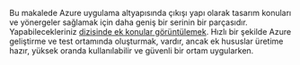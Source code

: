 Bu makalede Azure uygulama altyapısında çıkışı yapı olarak tasarım konuları ve yönergeler sağlamak için daha geniş bir serinin bir parçasıdır. Yapabilecekleriniz [dizisinde ek konular görüntülemek](#next-steps). Hızlı bir şekilde Azure geliştirme ve test ortamında oluşturmak, vardır, ancak ek hususlar üretime hazır, yüksek oranda kullanılabilir ve güvenli bir ortam uygularken.

